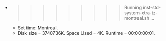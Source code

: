 * >>>>>>>>> Running inst-std-system-xtra-tz-montreal.sh ...
  * Set time: Montreal.
  * Disk size = 3740736K. Space Used = 4K. Runtime = 00:00:00:01.
